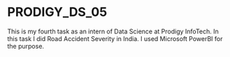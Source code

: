 # PRODIGY_DS_05
This is my fourth task as an intern of Data Science at Prodigy InfoTech. In this task I did Road Accident Severity in India. I used Microsoft PowerBI for the purpose.
